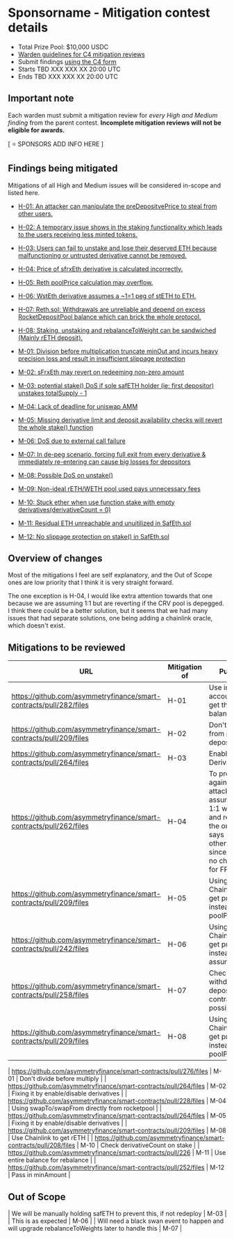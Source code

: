 # Sponsorname - Mitigation contest details
- Total Prize Pool: $10,000 USDC 
- [Warden guidelines for C4 mitigation reviews](https://code4rena.notion.site/Guidelines-for-Versus-mitigation-reviews-ed10fc5cfbf640bd8dcec66f38b343c4)
- Submit findings [using the C4 form](https://code4rena.com/contests/2023-05-asymmetry-mitigation-contest/submit)
- Starts TBD XXX XXX XX 20:00 UTC
- Ends TBD XXX XXX XX 20:00 UTC

## Important note 

Each warden must submit a mitigation review for *every High and Medium finding* from the parent contest. **Incomplete mitigation reviews will not be eligible for awards.**

[ ⭐️ SPONSORS ADD INFO HERE ]

## Findings being mitigated

Mitigations of all High and Medium issues will be considered in-scope and listed here.

- [H-01: An attacker can manipulate the preDepositvePrice to steal from other users.](https://github.com/code-423n4/2023-03-asymmetry-findings/issues/1098)
- [H-02: A temporary issue shows in the staking functionality which leads to the users receiving less minted tokens.](https://github.com/code-423n4/2023-03-asymmetry-findings/issues/1004)
- [H-03: Users can fail to unstake and lose their deserved ETH because malfunctioning or untrusted derivative cannot be removed.](https://github.com/code-423n4/2023-03-asymmetry-findings/issues/703)
- [H-04: Price of sfrxEth derivative is calculated incorrectly.](https://github.com/code-423n4/2023-03-asymmetry-findings/issues/641)
- [H-05: Reth poolPrice calculation may overflow.](https://github.com/code-423n4/2023-03-asymmetry-findings/issues/593)
- [H-06: WstEth derivative assumes a ~1=1 peg of stETH to ETH.](https://github.com/code-423n4/2023-03-asymmetry-findings/issues/588)
- [H-07: Reth.sol: Withdrawals are unreliable and depend on excess RocketDepositPool balance which can brick the whole protocol.](https://github.com/code-423n4/2023-03-asymmetry-findings/issues/210)
- [H-08: Staking, unstaking and rebalanceToWeight can be sandwiched (Mainly rETH deposit).](https://github.com/code-423n4/2023-03-asymmetry-findings/issues/142)

- [M-01: Division before multiplication truncate minOut and incurs heavy precision loss and result in insufficient slippage protection](https://github.com/code-423n4/2023-03-asymmetry-findings/issues/1078)
- [M-02: sFrxEth may revert on redeeming non-zero amount](https://github.com/code-423n4/2023-03-asymmetry-findings/issues/1049)
- [M-03: potential stake() DoS if sole safETH holder (ie: first depositor) unstakes totalSupply - 1](https://github.com/code-423n4/2023-03-asymmetry-findings/issues/1016)
- [M-04: Lack of deadline for uniswap AMM](https://github.com/code-423n4/2023-03-asymmetry-findings/issues/932)
- [M-05: Missing derivative limit and deposit availability checks will revert the whole stake() function](https://github.com/code-423n4/2023-03-asymmetry-findings/issues/812) 
- [M-06: DoS due to external call failure](https://github.com/code-423n4/2023-03-asymmetry-findings/issues/770)
- [M-07: In de-peg scenario, forcing full exit from every derivative & immediately re-entering can cause big losses for depositors](https://github.com/code-423n4/2023-03-asymmetry-findings/issues/765)
- [M-08: Possible DoS on unstake()](https://github.com/code-423n4/2023-03-asymmetry-findings/issues/685)
- [M-09: Non-ideal rETH/WETH pool used pays unnecessary fees](https://github.com/code-423n4/2023-03-asymmetry-findings/issues/673)
- [M-10: Stuck ether when use function stake with empty derivatives(derivativeCount = 0)](https://github.com/code-423n4/2023-03-asymmetry-findings/issues/363)
- [M-11: Residual ETH unreachable and unuitilized in SafEth.sol](https://github.com/code-423n4/2023-03-asymmetry-findings/issues/152)
- [M-12: No slippage protection on stake() in SafEth.sol](https://github.com/code-423n4/2023-03-asymmetry-findings/issues/150)


## Overview of changes

Most of the mitigations I feel are self explanatory, and the Out of Scope ones are low priority that I think it is very straight forward.

The one exception is H-04, I would like extra attention towards that one because we are assuming 1:1 but are reverting if the CRV pool is depegged.  I think there could be a better solution, but it seems that we had many 
issues that had separate solutions, one being adding a chainlink oracle, which doesn't exist.


## Mitigations to be reviewed

| URL | Mitigation of | Purpose | 
| ----------- | ------------- | ----------- |
| https://github.com/asymmetryfinance/smart-contracts/pull/282/files | H-01 | Use internal accounting to get the balance | 
| https://github.com/asymmetryfinance/smart-contracts/pull/209/files | H-02 | Don't get rETH from pool on deposits | 
| https://github.com/asymmetryfinance/smart-contracts/pull/264/files | H-03 | Enable/Disable Derivatives | 
| https://github.com/asymmetryfinance/smart-contracts/pull/262/files | H-04 | To protect against oracle attacks we assume FRX is 1:1 with ETH and revert if the oracle says otherwise since there is no chainlink for FRX | 
| https://github.com/asymmetryfinance/smart-contracts/pull/209/files | H-05 | Using Chainlink to get price instead of poolPrice | 
| https://github.com/asymmetryfinance/smart-contracts/pull/242/files | H-06 | Using Chainlink to get price instead of assuming 1:1 | 
| https://github.com/asymmetryfinance/smart-contracts/pull/258/files | H-07 | Check if withdraw from deposit contract possible | 
| https://github.com/asymmetryfinance/smart-contracts/pull/209/files | H-08 | Using Chainlink to get price instead of poolPrice | 

| https://github.com/asymmetryfinance/smart-contracts/pull/276/files | M-01 | Don't divide before multiply | 
| https://github.com/asymmetryfinance/smart-contracts/pull/264/files | M-02 | Fixing it by enable/disable derivatives | 
| https://github.com/asymmetryfinance/smart-contracts/pull/228/files | M-04 | Using swapTo/swapFrom directly from rocketpool | 
| https://github.com/asymmetryfinance/smart-contracts/pull/264/files | M-05 | Fixing it by enable/disable derivatives | 
| https://github.com/asymmetryfinance/smart-contracts/pull/209/files | M-08 | Use Chainlink to get rETH | 
| https://github.com/asymmetryfinance/smart-contracts/pull/208/files | M-10 | Check derivativeCount on stake | 
| https://github.com/asymmetryfinance/smart-contracts/pull/226 | M-11 | Use entire balance for rebalance | 
| https://github.com/asymmetryfinance/smart-contracts/pull/252/files | M-12 | Pass in minAmount | 

## Out of Scope

| We will be manually holding safETH to prevent this, if not redeploy | M-03 |
| This is as expected | M-06  | 
| Will need a black swan event to happen and will upgrade rebalanceToWeights later to handle this | M-07  | 
